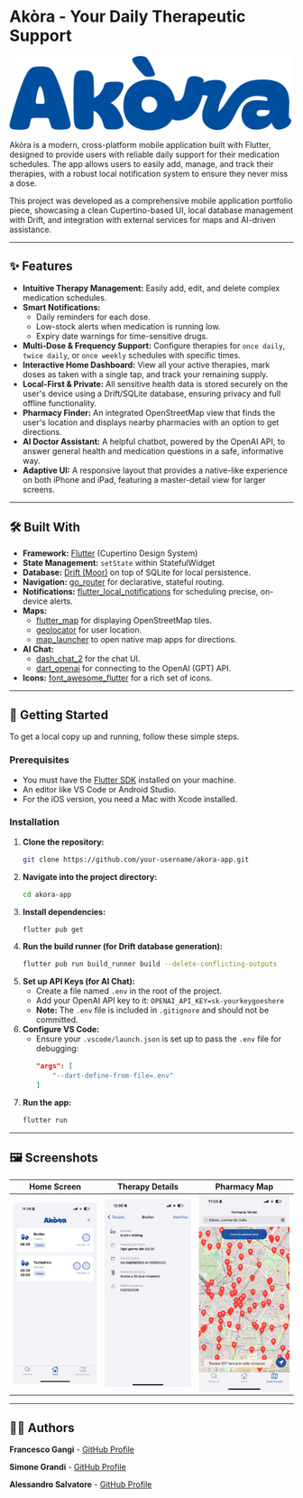 # Akòra - Your Daily Therapeutic Support

<img src="assets/images/akora_logo_banner-b.png" width="500"/>

Akòra is a modern, cross-platform mobile application built with Flutter, designed to provide users with reliable daily support for their medication schedules. The app allows users to easily add, manage, and track their therapies, with a robust local notification system to ensure they never miss a dose.

This project was developed as a comprehensive mobile application portfolio piece, showcasing a clean Cupertino-based UI, local database management with Drift, and integration with external services for maps and AI-driven assistance.

---

## ✨ Features

- **Intuitive Therapy Management:** Easily add, edit, and delete complex medication schedules.
- **Smart Notifications:**
    - Daily reminders for each dose.
    - Low-stock alerts when medication is running low.
    - Expiry date warnings for time-sensitive drugs.
- **Multi-Dose & Frequency Support:** Configure therapies for `once daily`, `twice daily`, or `once weekly` schedules with specific times.
- **Interactive Home Dashboard:** View all your active therapies, mark doses as taken with a single tap, and track your remaining supply.
- **Local-First & Private:** All sensitive health data is stored securely on the user's device using a Drift/SQLite database, ensuring privacy and full offline functionality.
- **Pharmacy Finder:** An integrated OpenStreetMap view that finds the user's location and displays nearby pharmacies with an option to get directions.
- **AI Doctor Assistant:** A helpful chatbot, powered by the OpenAI API, to answer general health and medication questions in a safe, informative way.
- **Adaptive UI:** A responsive layout that provides a native-like experience on both iPhone and iPad, featuring a master-detail view for larger screens.

---

## 🛠️ Built With

- **Framework:** [Flutter](https://flutter.dev/) (Cupertino Design System)
- **State Management:** `setState` within StatefulWidget
- **Database:** [Drift (Moor)](https://drift.simonbinder.eu/) on top of SQLite for local persistence.
- **Navigation:** [go_router](https://pub.dev/packages/go_router) for declarative, stateful routing.
- **Notifications:** [flutter_local_notifications](https://pub.dev/packages/flutter_local_notifications) for scheduling precise, on-device alerts.
- **Maps:**
    - [flutter_map](https://pub.dev/packages/flutter_map) for displaying OpenStreetMap tiles.
    - [geolocator](https://pub.dev/packages/geolocator) for user location.
    - [map_launcher](https://pub.dev/packages/map_launcher) to open native map apps for directions.
- **AI Chat:**
    - [dash_chat_2](https://pub.dev/packages/dash_chat_2) for the chat UI.
    - [dart_openai](https://pub.dev/packages/dart_openai) for connecting to the OpenAI (GPT) API.
- **Icons:** [font_awesome_flutter](https://pub.dev/packages/font_awesome_flutter) for a rich set of icons.

---

## 🚀 Getting Started

To get a local copy up and running, follow these simple steps.

### Prerequisites

- You must have the [Flutter SDK](https://flutter.dev/docs/get-started/install) installed on your machine.
- An editor like VS Code or Android Studio.
- For the iOS version, you need a Mac with Xcode installed.

### Installation

1. **Clone the repository:**
   ```sh
   git clone https://github.com/your-username/akora-app.git
   ```
2. **Navigate into the project directory:**
   ```sh
   cd akora-app
   ```
3. **Install dependencies:**
   ```sh
   flutter pub get
   ```
4. **Run the build runner (for Drift database generation):**
   ```sh
   flutter pub run build_runner build --delete-conflicting-outputs
   ```
5. **Set up API Keys (for AI Chat):**
   - Create a file named `.env` in the root of the project.
   - Add your OpenAI API key to it: `OPENAI_API_KEY=sk-yourkeygoeshere`
   - **Note:** The `.env` file is included in `.gitignore` and should not be committed.
6. **Configure VS Code:**
   - Ensure your `.vscode/launch.json` is set up to pass the `.env` file for debugging:
     ```json
     "args": [
         "--dart-define-from-file=.env"
     ]
     ```
7. **Run the app:**
   ```sh
   flutter run
   ```

---

## 🖼️ Screenshots

| Home Screen | Therapy Details | Pharmacy Map |
| :---: | :---: | :---: |
| <img src="assets/screenshots/home_screen.png" width="300"/> | <img src="assets/screenshots/therapy_details.png" width="300"/> | <img src="assets/screenshots/nearby_pharmacies.png" width="300"/> |

---

## 👨‍💻 Authors

**Francesco Gangi** - [GitHub Profile](https://github.com/fgangi)

**Simone Grandi** - [GitHub Profile](https://github.com/BigSim0)

**Alessandro Salvatore** - [GitHub Profile](https://github.com/alesalv0)
